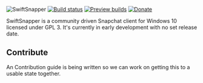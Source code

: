 ![SwiftSnapper](http://i.imgur.com/DDrYKL9.png)
[![Build status](https://ci.appveyor.com/api/projects/status/d8ldxvatsq9adp8w/branch/master?svg=true)](https://ci.appveyor.com/project/filfat/swiftsnapper)
[![Preview builds](https://img.shields.io/badge/download-preview%20build-orange.svg)](https://ci.appveyor.com/project/filfat/swiftsnapper/build/artifacts)
[![Donate](https://img.shields.io/badge/donate-paypal-brightgreen.svg)](https://www.paypal.me/filiph/25)


SwiftSnapper is a community driven Snapchat client for Windows 10 licensed under GPL 3.
It's currently in early development with no set release date.

## Contribute
An Contribution guide is being written so we can work on getting this to a usable state together.
